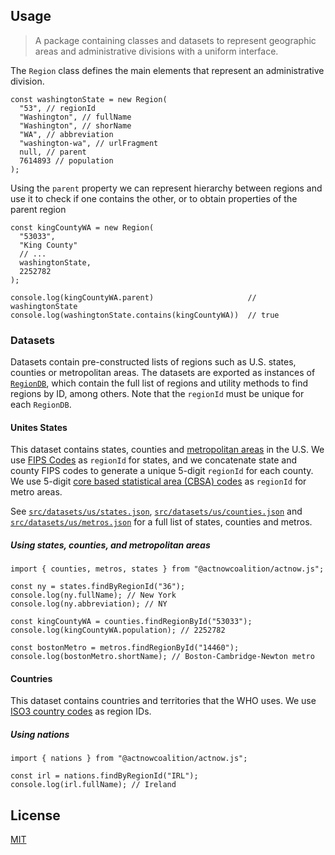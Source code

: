 ## Usage

> A package containing classes and datasets to represent geographic areas and administrative divisions with a uniform interface.

The `Region` class defines the main elements that represent an administrative division.

```tsx
const washingtonState = new Region(
  "53", // regionId
  "Washington", // fullName
  "Washington", // shorName
  "WA", // abbreviation
  "washington-wa", // urlFragment
  null, // parent
  7614893 // population
);
```

Using the `parent` property we can represent hierarchy between regions and use it to check if one contains the other, or to obtain properties of the parent region

```tsx
const kingCountyWA = new Region(
  "53033",
  "King County"
  // ...
  washingtonState,
  2252782
);

console.log(kingCountyWA.parent)                     // washingtonState
console.log(washingtonState.contains(kingCountyWA))  // true
```

### Datasets

Datasets contain pre-constructed lists of regions such as U.S. states, counties or metropolitan areas. The datasets are exported as instances of [`RegionDB`](src/RegionDB.ts), which
contain the full list of regions and utility methods to find regions by ID, among others. Note that the `regionId` must be unique for each `RegionDB`.

#### Unites States

This dataset contains states, counties and [metropolitan areas](https://www.census.gov/topics/housing/housing-patterns/about/core-based-statistical-areas.html) in the U.S. We use [FIPS Codes](https://www.census.gov/library/reference/code-lists/ansi.html) as `regionId` for states, and we concatenate state and county FIPS codes to generate a unique 5-digit `regionId` for each county. We use 5-digit [core based statistical area (CBSA) codes](https://www.census.gov/geographies/reference-files/time-series/demo/metro-micro/delineation-files.html) as `regionId` for metro areas.

See [`src/datasets/us/states.json`](src/datasets/us/states.json), [`src/datasets/us/counties.json`](src/datasets/us/counties.json) and [`src/datasets/us/metros.json`](src/datasets/us/metros.json) for a full list of states, counties and metros.

##### Using states, counties, and metropolitan areas

```tsx
import { counties, metros, states } from "@actnowcoalition/actnow.js";

const ny = states.findByRegionId("36");
console.log(ny.fullName); // New York
console.log(ny.abbreviation); // NY

const kingCountyWA = counties.findRegionById("53033");
console.log(kingCountyWA.population); // 2252782

const bostonMetro = metros.findRegionById("14460");
console.log(bostonMetro.shortName); // Boston-Cambridge-Newton metro
```

#### Countries

This dataset contains countries and territories that the WHO uses. We use [ISO3 country codes](https://en.wikipedia.org/wiki/ISO_3166-1_alpha-3) as region IDs.

##### Using nations

```tsx
import { nations } from "@actnowcoalition/actnow.js";

const irl = nations.findByRegionId("IRL");
console.log(irl.fullName); // Ireland
```

## License

[MIT](./LICENSE)
